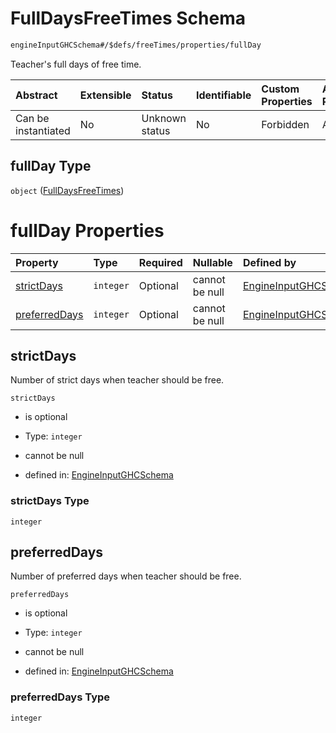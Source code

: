 # FullDaysFreeTimes Schema

```txt
engineInputGHCSchema#/$defs/freeTimes/properties/fullDay
```

Teacher's full days of free time.

| Abstract            | Extensible | Status         | Identifiable | Custom Properties | Additional Properties | Access Restrictions | Defined In                                                        |
| :------------------ | :--------- | :------------- | :----------- | :---------------- | :-------------------- | :------------------ | :---------------------------------------------------------------- |
| Can be instantiated | No         | Unknown status | No           | Forbidden         | Allowed               | none                | [ghc.schema.json*](../out/ghc.schema.json "open original schema") |

## fullDay Type

`object` ([FullDaysFreeTimes](ghc-defs-freetimes-properties-fulldaysfreetimes.md))

# fullDay Properties

| Property                        | Type      | Required | Nullable       | Defined by                                                                                                                                                                              |
| :------------------------------ | :-------- | :------- | :------------- | :-------------------------------------------------------------------------------------------------------------------------------------------------------------------------------------- |
| [strictDays](#strictdays)       | `integer` | Optional | cannot be null | [EngineInputGHCSchema](ghc-defs-freetimes-properties-fulldaysfreetimes-properties-strictdays.md "engineInputGHCSchema#/$defs/freeTimes/properties/fullDay/properties/strictDays")       |
| [preferredDays](#preferreddays) | `integer` | Optional | cannot be null | [EngineInputGHCSchema](ghc-defs-freetimes-properties-fulldaysfreetimes-properties-preferreddays.md "engineInputGHCSchema#/$defs/freeTimes/properties/fullDay/properties/preferredDays") |

## strictDays

Number of strict days when teacher should be free.

`strictDays`

*   is optional

*   Type: `integer`

*   cannot be null

*   defined in: [EngineInputGHCSchema](ghc-defs-freetimes-properties-fulldaysfreetimes-properties-strictdays.md "engineInputGHCSchema#/$defs/freeTimes/properties/fullDay/properties/strictDays")

### strictDays Type

`integer`

## preferredDays

Number of preferred days when teacher should be free.

`preferredDays`

*   is optional

*   Type: `integer`

*   cannot be null

*   defined in: [EngineInputGHCSchema](ghc-defs-freetimes-properties-fulldaysfreetimes-properties-preferreddays.md "engineInputGHCSchema#/$defs/freeTimes/properties/fullDay/properties/preferredDays")

### preferredDays Type

`integer`
